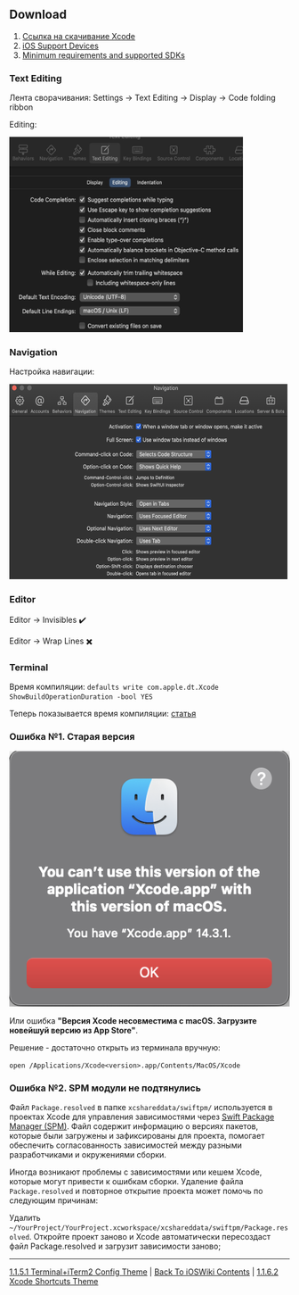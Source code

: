 ## Download

1. [Ссылка на скачивание Xcode](https://xcodereleases.com/)
2. [iOS Support Devices](https://github.com/filsv/iOSDeviceSupport)
3. [Minimum requirements and supported SDKs](https://developer.apple.com/support/xcode/)

### Text Editing

Лента сворачивания: Settings -> Text Editing -> Display -> Code folding ribbon

Editing:

<img src="https://github.com/eldaroid/pictures/blob/master/iOSWiki/TextEditing-Editing.jpeg?raw=true" alt="alt text" width="420" height="350">


### Navigation 
Настройка навигации:

<img src="https://github.com/eldaroid/pictures/blob/master/other/navigation_Xcode.png?raw=true" alt="alt text" width="500" height="350">

### Editor

Editor -> Invisibles :heavy_check_mark:

Editor -> Wrap Lines :heavy_multiplication_x:

### Terminal

Время компиляции: `defaults write com.apple.dt.Xcode ShowBuildOperationDuration -bool YES`

Теперь показывается время компиляции: [статья](https://flexiple.com/ios/xcode-build-optimization-a-definitive-guide/#:~:text=Note%201)

### Ошибка №1. Старая версия

![XcodeVersionError](https://github.com/eldaroid/pictures/blob/master/iOSWiki/IosDevTools/XcodeVersionError.png?raw=true)

Или ошибка **"Версия Xcode несовместима с macOS. Загрузите новейшуй версию из App Store"**.

Решение - достаточно открыть из терминала вручную:

`open /Applications/Xcode<version>.app/Contents/MacOS/Xcode`

### Ошибка №2. SPM модули не подтянулись

Файл `Package.resolved` в папке `xcshareddata/swiftpm/` используется в проектах Xcode для управления зависимостями через [Swift Package Manager (SPM)](/4%20Linkage/4.2%20IosDevTools/4.2.1%20Building/4.2.1.2%20DependenciesManagement.md). Файл содержит информацию о версиях пакетов, которые были загружены и зафиксированы для проекта, помогает обеспечить согласованность зависимостей между разными разработчиками и окружениями сборки.

Иногда возникают проблемы с зависимостями или кешем Xcode, которые могут привести к ошибкам сборки. Удаление файла `Package.resolved` и повторное открытие проекта может помочь по следующим причинам:

Удалить `~/YourProject/YourProject.xcworkspace/xcshareddata/swiftpm/Package.resolved`. Откройте проект заново и Xcode автоматически пересоздаст файл Package.resolved и загрузит зависимости заново;

---

[1.1.5.1 Terminal+iTerm2 Config Theme](../1.1.5%20Terminal+iTerm2/1.1.5.1%20HowToUseCustomProfileFiles.md) | [Back To iOSWiki Contents](https://github.com/eldaroid/iOSWiki) | [1.1.6.2 Xcode Shortcuts Theme](./1.1.6.2%20Shortcuts.md)